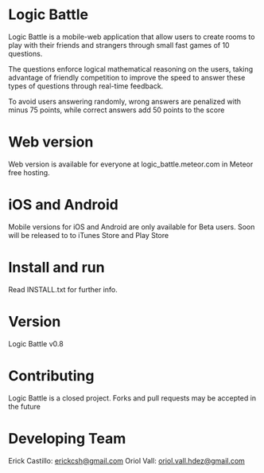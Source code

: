 # Logic Battle

Logic Battle is a mobile-web application that allow users to create
rooms to play with their friends and strangers through small fast games
of 10 questions.

The questions enforce logical mathematical reasoning on the users,
taking advantage of friendly competition to improve the speed to answer
these types of questions through real-time feedback.

To avoid users answering randomly, wrong answers are penalized with
minus 75 points, while correct answers add 50 points to the score

# Web version

Web version is available for everyone at logic_battle.meteor.com in
Meteor free hosting.

# iOS and Android

Mobile versions for iOS and Android are only available for Beta users.
Soon will be released to to iTunes Store and Play Store

# Install and run

Read INSTALL.txt for further info.

# Version

Logic Battle v0.8

# Contributing

Logic Battle is a closed project. Forks and pull requests may be
accepted in the future

# Developing Team

Erick Castillo: <erickcsh@gmail.com>
Oriol Vall: <oriol.vall.hdez@gmail.com>
